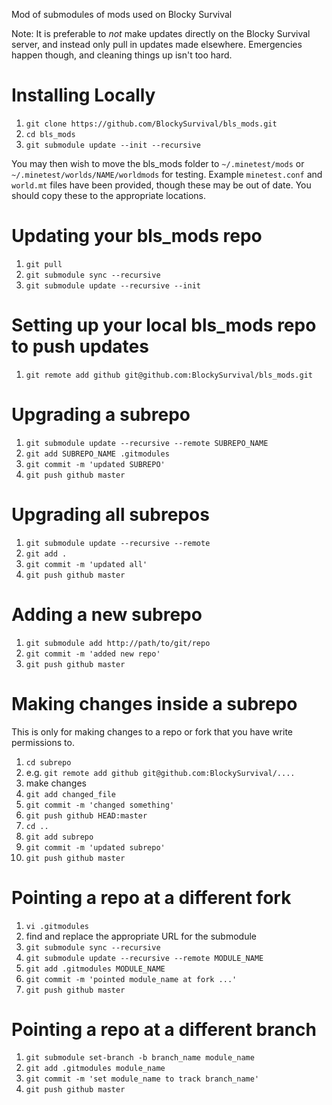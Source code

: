 Mod of submodules of mods used on Blocky Survival

Note: It is preferable to *not* make updates directly on the Blocky Survival server, and instead only
pull in updates made elsewhere. Emergencies happen though, and cleaning things up isn't too hard.

Installing Locally
==================

1. `git clone https://github.com/BlockySurvival/bls_mods.git`
2. `cd bls_mods`
3. `git submodule update --init --recursive`

You may then wish to move the bls\_mods folder to `~/.minetest/mods` or `~/.minetest/worlds/NAME/worldmods` for testing. Example `minetest.conf` and `world.mt` files have been provided, though these may be out of date. You should copy these to the appropriate locations.

Updating your bls\_mods repo
============================

1. `git pull`
2. `git submodule sync --recursive`
3. `git submodule update --recursive --init`
 
Setting up your local bls\_mods repo to push updates
====================================================

1. `git remote add github git@github.com:BlockySurvival/bls_mods.git`

Upgrading a subrepo
===================

1. `git submodule update --recursive --remote SUBREPO_NAME`
2. `git add SUBREPO_NAME .gitmodules`
3. `git commit -m 'updated SUBREPO'`
4. `git push github master`

Upgrading all subrepos
======================

1. `git submodule update --recursive --remote`
2. `git add .`
3. `git commit -m 'updated all'`
4. `git push github master`

Adding a new subrepo
====================

1. `git submodule add http://path/to/git/repo`
2. `git commit -m 'added new repo'`
3. `git push github master`

Making changes inside a subrepo
===============================

This is only for making changes to a repo or fork that you have write permissions to.

1. `cd subrepo`
2. e.g. `git remote add github git@github.com:BlockySurvival/....`
3. make changes
4. `git add changed_file`
5. `git commit -m 'changed something'`
6. `git push github HEAD:master`
7. `cd ..`
8. `git add subrepo`
9. `git commit -m 'updated subrepo'`
10. `git push github master`

Pointing a repo at a different fork
===================================

1. `vi .gitmodules`
2. find and replace the appropriate URL for the submodule
3. `git submodule sync --recursive`
4. `git submodule update --recursive --remote MODULE_NAME`
5. `git add .gitmodules MODULE_NAME`
6. `git commit -m 'pointed module_name at fork ...'`
7. `git push github master`

Pointing a repo at a different branch
=====================================

1. `git submodule set-branch -b branch_name module_name`
2. `git add .gitmodules module_name`
3. `git commit -m 'set module_name to track branch_name'`
4. `git push github master`
